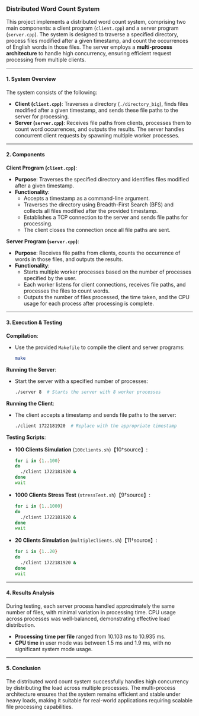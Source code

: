 ### Distributed Word Count System

This project implements a distributed word count system, comprising two main components: a client program (`client.cpp`) and a server program (`server.cpp`). The system is designed to traverse a specified directory, process files modified after a given timestamp, and count the occurrences of English words in those files. The server employs a **multi-process architecture** to handle high concurrency, ensuring efficient request processing from multiple clients.

---

#### 1. System Overview
The system consists of the following:
- **Client (`client.cpp`)**: Traverses a directory (`./directory_big`), finds files modified after a given timestamp, and sends these file paths to the server for processing.
- **Server (`server.cpp`)**: Receives file paths from clients, processes them to count word occurrences, and outputs the results. The server handles concurrent client requests by spawning multiple worker processes.

---

#### 2. Components
**Client Program (`client.cpp`)**:
- **Purpose**: Traverses the specified directory and identifies files modified after a given timestamp.
- **Functionality**:
  - Accepts a timestamp as a command-line argument.
  - Traverses the directory using Breadth-First Search (BFS) and collects all files modified after the provided timestamp.
  - Establishes a TCP connection to the server and sends file paths for processing.
  - The client closes the connection once all file paths are sent.

**Server Program (`server.cpp`)**:
- **Purpose**: Receives file paths from clients, counts the occurrence of words in those files, and outputs the results.
- **Functionality**:
  - Starts multiple worker processes based on the number of processes specified by the user.
  - Each worker listens for client connections, receives file paths, and processes the files to count words.
  - Outputs the number of files processed, the time taken, and the CPU usage for each process after processing is complete.

---

#### 3. Execution & Testing
**Compilation**:
- Use the provided `Makefile` to compile the client and server programs:
  ```bash
  make
  ```

**Running the Server**:
- Start the server with a specified number of processes:
  ```bash
  ./server 8  # Starts the server with 8 worker processes
  ```

**Running the Client**:
- The client accepts a timestamp and sends file paths to the server:
  ```bash
  ./client 1722181920  # Replace with the appropriate timestamp
  ```

**Testing Scripts**:
- **100 Clients Simulation** (`100clients.sh`)【10†source】:
  ```bash
  for i in {1..100}
  do
    ./client 1722181920 &
  done
  wait
  ```
- **1000 Clients Stress Test** (`stressTest.sh`)【9†source】:
  ```bash
  for i in {1..1000}
  do
    ./client 1722181920 &
  done
  wait
  ```
- **20 Clients Simulation** (`multipleClients.sh`)【11†source】:
  ```bash
  for i in {1..20}
  do
    ./client 1722181920 &
  done
  wait
  ```

---

#### 4. Results Analysis
During testing, each server process handled approximately the same number of files, with minimal variation in processing time. CPU usage across processes was well-balanced, demonstrating effective load distribution.

- **Processing time per file** ranged from 10.103 ms to 10.935 ms.
- **CPU time** in user mode was between 1.5 ms and 1.9 ms, with no significant system mode usage.

---

#### 5. Conclusion
The distributed word count system successfully handles high concurrency by distributing the load across multiple processes. The multi-process architecture ensures that the system remains efficient and stable under heavy loads, making it suitable for real-world applications requiring scalable file processing capabilities.
